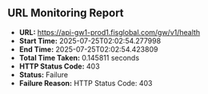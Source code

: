 ## URL Monitoring Report

- **URL:** https://api-gw1-prod1.fisglobal.com/gw/v1/health
- **Start Time:** 2025-07-25T02:02:54.277998
- **End Time:** 2025-07-25T02:02:54.423809
- **Total Time Taken:** 0.145811 seconds
- **HTTP Status Code:** 403
- **Status:** Failure
- **Failure Reason:** HTTP Status Code: 403

